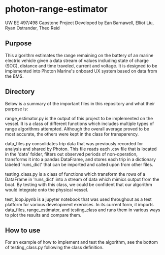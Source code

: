 # photon-range-estimator
UW EE 497/498 Capstone Project
Developed by Ean Barnawell, Elliot Liu, Ryan Ostrander, Theo Reid

## Purpose
This algorithm estimates the range remaining on the battery of an marine electric vehicle given a data stream of values including state of charge (SOC), distance and time traveled, current and voltage. It is designed to be implemented into Photon Marine's onboard UX system based on data from the BMS. 

## Directory
Below is a summary of the important files in this repository and what their purpose is:

range_estimator.py is the output of this project to be implemented on the vessel. It is a class of different functions which includes multiple types of range algorithms attempted. Although the overall average proved to be most accurate, the others were kept in the class for transparency. 

data_files.py consolidates trip data that was previously recorded for analysis and shared by Photon. This file reads each .csv file that is located in the 'data' folder, filters out observed periods of non-operation, transforms it into a pandas DataFrame, and stores each trip in a dictionary labeled 'runs_dict' that can be imported and called upon from other files. 

testing_class.py is a class of functions which transform the rows of a DataFrame in 'runs_dict' into a stream of data which mimics output from the boat. By testing with this class, we could be confident that our algorithm would integrate onto the physical vessel. 

test_loop.ipynb is a jupyter notebook that was used throughout as a test platform for various development exercises. In its current form, it imports data_files, range_estimator, and testing_class and runs them in various ways to plot the results and compare them. 

## How to use
For an example of how to implement and test the algorithm, see the bottom of testing_class.py following the class definition. 

